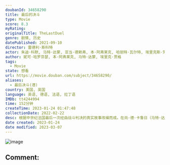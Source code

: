 ```yaml
---
doubanId: 34658290
title: 最后的决斗
type: Movie
score: 8.3
myRating: 
originalTitle: TheLastDuel
genre: 剧情, 历史
datePublished: 2021-09-10
director: 雷德利·斯科特
actor: 朱迪·科默, 马特·达蒙, 亚当·德赖弗, 本·阿弗莱克, 哈丽特·瓦尔特, 埃里克斯·劳瑟, 马尔顿·索克斯, 威廉·休斯顿, 奥利弗·科顿, 内森奈尔·帕克, 塔露拉·哈登, 布瑞恩尼汉娜, 伊恩·皮里, 迈克尔·麦克埃尔哈顿, 山姆·哈兹尔丁, 克里夫·罗素, 朱利安·弗思, 柔伊·布鲁诺, 亚当·那加提斯, 卡伊姆赫·, 约翰·卡瓦纳, 泽利科·伊万内克, 克莱尔·邓恩, 保罗·班迪, 布朗提思·佐杜洛夫斯基, undefined, undefined, 科林·大卫·里斯, 勃斯科·霍根, 布莱恩
author: 妮可·哈罗芬瑟, 本·阿弗莱克, 马特·达蒙, 埃里克·贾格
tags:
  - Movie
state: 想看
url: https://movie.douban.com/subject/34658290/
aliases:
  - 最后决斗(港)
country: 美国, 英国
language: 英语, 德语, 法语, 拉丁语
IMDb: tt4244994
time: 152分钟
createTime: 2023-01-24 01:47:48
collectionDate: 2022-02-22
desc: 根据中世纪法国最后一次经由战斗判决的真实故事改编而成。在尚·德·卡鲁日（马特·达蒙饰）的妻子玛格丽特（朱迪·科默饰）指控贾克·勒·格里（亚当·德莱弗饰）强奸后，骑士尚·德·卡鲁日向他的前朋友贾...
date created: 2023-01-24
date modified: 2023-03-07
---
```


![image](p2755684064.jpg)

Comment:
---
